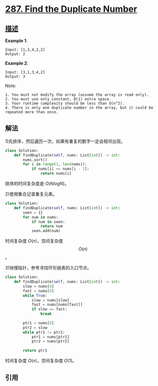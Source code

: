 # [287. Find the Duplicate Number](https://leetcode.com/problems/find-the-duplicate-number/)

## [描述](https://leetcode.com/problems/find-the-duplicate-number/)

**Example 1**:

```text
Input: [1,3,4,2,2]
Output: 2
```

**Example 2**:

```text
Input: [3,1,3,4,2]
Output: 3
```

Note:

```
1. You must not modify the array (assume the array is read only).
2. You must use only constant, O(1) extra space.
3. Your runtime complexity should be less than O(n^2).
4. There is only one duplicate number in the array, but it could be repeated more than once.
```

## 解法

1)先排序，然后遍历一次，如果有重复的数字一定会相邻出现。

```python
class Solution:
    def findDuplicate(self, nums: List[int]) -> int:
        nums.sort()
        for i in range(1, len(nums)):
            if nums[i] == nums[i - 1]:
                return nums[i]
```

排序的时间复杂度是 $O(NlogN)$。

2)使用集合记录重复元素。

```python
class Solution:
    def findDuplicate(self, nums: List[int]) -> int:
        seen = {}
        for num in nums:
            if num in seen:
                return num
            seen.add(num)
```

时间复杂度 $O(n)$，空间复杂度 $$O(n)$$。

3)快慢指针，参考寻找环形链表的入口节点。

```python
class Solution:
    def findDuplicate(self, nums: List[int]) -> int:
        slow = nums[0]
        fast = nums[0]
        while True:
            slow = nums[slow]
            fast = nums[nums[fast]]
            if slow == fast:
                break
        
        ptr1 = nums[0]
        ptr2 = slow
        while ptr1 != ptr2:
            ptr1 = nums[ptr1]
            ptr2 = nums[ptr2]
        
        return ptr1
```

时间复杂度 $O(n)$，空间复杂度 $O(1)$。


## 引用

